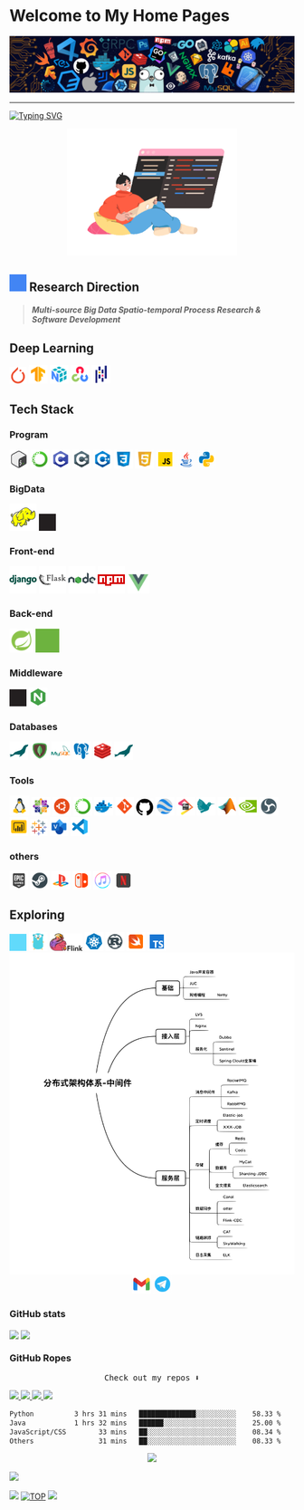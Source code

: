 # Welcome to My Home Pages

[![](assets/program.png)](https://github.com/amortx)

  <!-- <a href= "https://github.com/amortx"><img align="center" src="assets/program.png"></a> -->

---

[![Typing SVG](https://readme-typing-svg.demolab.com?font=times&weight=500&pause=1000&color=004088&center=true&vCenter=true&multiline=true&height=65&lines=This+is+amortx's+github+homepage;Welcome+to+My+Home+Page)](https://amortx.github.io/amortx)

<p align="center">
  <a href= "https://github.com/amortx"><img width="300" src="assets/coder.gif"></a>
</p>

## <img style="filter: drop-shadow(1000px 0 0 #4285F4); transform: translate(-1000px);" src="assets/googlescholar.svg" width="30"> Research Direction
<!-- <img src="assets/googlescholar.svg#gh-dark-mode-only" width="30"> -->
<!-- #gh-light-mode-only -->
<h5>

  > Multi-source Big Data Spatio-temporal Process Research & Software Development
</h5>

## Deep Learning

<img width="30" src="assets/pytorch.svg">
<img width="33" src="assets/tensorflow.svg">
<img width="33" src="assets/numpy.svg">
<img width="33" src="assets/opencv.svg">
<img width="33" src="assets/pandas.svg">



## Tech Stack
### Program
<img width="33" src="assets/bash.svg">
<img width="33" src="assets/anaconda.svg">
<img width="33" src="assets/c.svg">
<img width="33" src="assets/csharp.svg">
<img width="33" src="assets/cpp.svg">
<img width="33" src="assets/css3.svg">
<img width="33" src="assets/html5.svg">
<img width="33" src="assets/javascript.gif">
<img width="33" src="assets/java.gif">
<img width="33" src="assets/python.gif">


### BigData
<img width="48" src="assets/hadoop.svg">

<img style="filter: drop-shadow(1000px 0 0 #231F20); transform: translate(-1000px);" src="assets/kafka.svg" width="30">


### Front-end
<img width="48" src="assets/django.svg">
<img width="48" src="assets/flask.svg">
<img width="48" src="assets/nodejs.svg">
<img width="48" src="assets/npm.svg">
<img width="40" src="assets/vuejs.svg">


### Back-end
<img width="42" src="assets/spring.svg">
<img style="filter: drop-shadow(1000px 0 0 #6DB33F); transform: translate(-1000px);" src="assets/springboot.svg" width="42">


### Middleware
<img style="filter: drop-shadow(1000px 0 0 #231F20); transform: translate(-1000px);" src="assets/kafka.svg" width="30">
<img width="33" src="assets/nginx.svg">


### Databases
<img width="33" src="assets/mariadb.svg">
<img width="33" src="assets/mongodb.svg">
<img width="33" src="assets/mysql.svg">
<img width="33" src="assets/postgresql.svg">
<img width="33" src="assets/redis.svg">
<img width="33" src="assets/mariadb.svg">


### Tools
<img width="35" src="assets/linux.png">
<img width="33" src="assets/centos.png">
<img width="33" src="assets/ubuntu.png">
<img width="33" src="assets/anaconda.svg">
<img width="33" src="assets/docker.svg">
<img width="33" src="assets/git.svg">
<img width="30" src="assets/github.svg">
<img width="33" src="assets/googleearth.svg">
<img width="33" src="assets/jetbrains.svg">
<img width="33" src="assets/latex.svg">
<img width="33" src="assets/matlab.svg">
<img width="33" src="assets/nvidia.svg">
<img width="33" src="assets/obs.svg">
<img width="33" src="assets/powerbi.svg">
<img width="30" src="assets/tableau.svg">
<img width="33" src="assets/visio.svg">
<img width="33" src="assets/vscode.svg">


### others
<img width="33" src="assets/epic.svg">
<img width="33" src="assets/steam.svg">
<img width="33" src="assets/playstation.svg">
<img width="33" src="assets/switch.svg">
<img width="33" src="assets/itunes.svg">
<img width="33" src="assets/netflix.gif">




## Exploring
<img style="filter: drop-shadow(1000px 0 0 #61DAFB); transform: translate(-1000px);" src="assets/react.svg" width="30">
<img width="33" src="assets/golang.svg">
<img width="58" src="assets/flink.svg">
<img width="33" src="assets/kubernetes.svg">
<img width="33" src="assets/rust.svg">
<img width="33" src="assets/swift.svg">
<img width="33" src="assets/typescript.svg">

<img align="middle" width="600" src="assets/middleware.svg">



<div align="center">
    <a href="https://github.com/amortx"><img  width="33" src="assets/gmail.svg"/></img></a>
    <a href="https://github.com/amortx"><img  width="33" src="assets/telegram.gif"/></img></a>
</div>

### GitHub stats

<div>
  <img align="center" src="https://github-readme-stats.vercel.app/api?username=amortx&show_icons=true&theme=vue-dark" />

  <!-- <img align="center" src="https://github-readme-stats.vercel.app/api?username=amortx&show_icons=true&theme=vue#gh-light-mode-only" /> -->

  <!-- [![Amortx's GitHub stats](https://github-readme-stats.vercel.app/api?username=amortx&show_icons=true&theme=vue-dark)](https://github.com/amortx) -->
  <!-- &theme=swift&hide=contribs,prs -->

  <img align="center" src="https://github-readme-stats.vercel.app/api/top-langs/?username=amortx&hide=css,html" />

  <!-- [![Top Langs](https://github-readme-stats.vercel.app/api/top-langs/?username=amortx&hide=css,html)](https://github.com/amortx) -->
</div>

### GitHub Ropes

<p align="center"><samp>Check out my repos ⬇️ </samp></p>


<div >

  <a href= "https://github.com/amortx/coding-interview-university">
    <img src="https://github-readme-stats.vercel.app/api/pin/?username=amortx&repo=coding-interview-university&hide_border" >
  </a>
  <a href= "https://github.com/amortx/OI-wiki">
    <img src="https://github-readme-stats.vercel.app/api/pin/?username=amortx&repo=OI-wiki" >
  </a>
    <a href= "https://github.com/amortx/machine-learning-for-software-engineers">
    <img src="https://github-readme-stats.vercel.app/api/pin/?username=amortx&repo=machine-learning-for-software-engineers" >
  </a>
    <a href= "https://github.com/amortx/python">
    <img src="https://github-readme-stats.vercel.app/api/pin/?username=amortx&repo=python" >
  </a>
  </h4>
<!-- [![Readme Card](https://github-readme-stats.vercel.app/api/pin/?username=amortx&repo=coding-interview-university)](https://github.com/amortx/coding-interview-university)
[![Readme Card](https://github-readme-stats.vercel.app/api/pin/?username=amortx&repo=OI-wiki)](https://github.com/amortx/OI-wiki)
[![Readme Card](https://github-readme-stats.vercel.app/api/pin/?username=amortx&repo=python)](https://github.com/amortx/python)
[![Readme Card](https://github-readme-stats.vercel.app/api/pin/?username=amortx&repo=machine-learning-for-software-engineers)](https://github.com/amortx/machine-learning-for-software-engineers) -->
</div>


<!-- <h4 align="center"><samp> Hi there 👋🏾  welcome to my Github! I like to write in <s>Python</s> Code and I'm exploring Cloud Tech 🐍 ☁️ </samp></h4> -->




```text
Python          3 hrs 31 mins   ██████████████░░░░░░░░░░    58.33 %
Java            1 hrs 32 mins   ██████░░░░░░░░░░░░░░░░░░    25.00 %
JavaScript/CSS        33 mins   ██░░░░░░░░░░░░░░░░░░░░░░    08.34 %
Others                31 mins   ██░░░░░░░░░░░░░░░░░░░░░░    08.33 %
```


<div align="center"> <img src="https://github-profile-trophy.vercel.app/?username=amortx"/></div>

[![](https://img.shields.io/github/followers/amortx?style=social)](https://github.com/amortx)

[![](https://img.shields.io/badge/Follow@amortx-2921-%23FD415E?&logo=github)](https://github.com/amortx)
[![TOP](https://img.shields.io/badge/amor-tx-blue?style=social&logo=apple)](#welcome-to-my-home-pages)
[![](https://visitor-badge.glitch.me/badge?page_id=amortx.amortx)](https://github.com/amortx)

<!--
**amortx/amortx** is a ✨ _special_ ✨ repository because its `README.md` (this file) appears on your GitHub profile.
-->
<!-- Here are some ideas to get you started:

- 🔭 I’m currently working on ...
- 🌱 I’m currently learning ...
- 👯 I’m looking to collaborate on ...
- 🤔 I’m looking for help with ...
- 💬 Ask me about ...
- 📫 How to reach me: ...
- 😄 Pronouns: ...
- ⚡ Fun fact: ... -->
